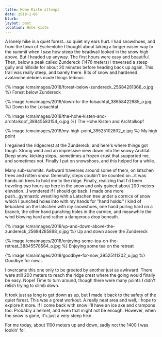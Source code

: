 ```yaml
---
title: Hohe Kiste attempt
date: 2018-1-06
blurb:
layout: post
location: Hohe Kiste
---
```


A lonely hike in a quiet forest...so quiet my ears hurt. I had snowshoes, and
from the town of Eschenlohe I thought about taking a longer easier way
to the summit when I saw how steep the headwall looked in the snow high
above. But I headed up anyway. The first hours were easy and beautiful.
Then, below a peak called Zundereck (1476 meters) I traversed a steep
gully and hillside for about 20 minutes before heading back up again.
This trail was really steep, and barely there. Bits of snow and hardened
avalanche debries made things tedious.

{% image /cmaimages/2018/forest-below-zundereck_25684281368_o.jpg %}
Forest below Zundereck


{% image /cmaimages/2018/down-to-the-loisachtal_38658422685_o.jpg %}
Down to the Loisachtal


{% image /cmaimages/2018/the-hohe-kisten-and-archtalkopf_38845583154_o.jpg %}
The Hohe Kisten and Archtalkopf


{% image /cmaimages/2018/my-high-point_39525102802_o.jpg %}
My high point


I regained the ridgecrest at the Zundereck, and here's where things got tough.
Strong wind and an impressive view down into the snowy Archtal. Deep snow,
kicking steps...sometimes a frozen crust that supported me, and sometimes not.
Finally I put on snowshoes, and this helped for a while.

Many sub-summits. Awkward traverses around some of them, on latschen trees and
rotten snow. Generally, steps couldn't be counted on...it was hands on trees
to hold me to the ridge. Finally, realizing that I'd been traveling two hours
up here in the snow and only gained about 200 meters elevation...I wondered
if I should go back. I made one more push...gymnastic wrestling with a 
Latschen tree under a cornice of snow which I punched holes into with my
hands for "hand holds." I kind of liebacked on the latschen with my snowshoes,
one hand pulling hard on a branch, the other hand punching holes in the cornice,
and meanwhile the wind blowing hard and rather a dangerous drop beneath.

{% image /cmaimages/2018/up-and-down-above-the-zundereck_25684285868_o.jpg %}
Up and down above the Zundereck


{% image /cmaimages/2018/enjoying-some-tea-on-the-retreat_38845578564_o.jpg %}
Enjoying some tea on the retreat


{% image /cmaimages/2018/goodbye-for-now_39525111202_o.jpg %}
Goodbye for now...



I overcame this one only to be greeted by another just as awkward. There were
still 200 meters to reach the ridge crest where the going would finally be
easy. Nope! Time to turn around, though there were many points I didn't
relish trying to climb down.

It took just as long to get down as up, but I made it back to the safety of
the quiet forest. This was a great workout. A really neat area and well,
I hope to explore it more. If I come back with snow I'll have an ice axe and
crampons too. Probably a helmet, and even that might not be enough.
However, when the snow is gone, it's just a very steep hike.

For me today, about 1100 meters up and down, sadly not the 1400 I was lookin' fo'.




